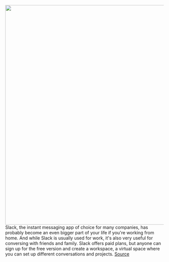 <img src='https://cdn.vox-cdn.com/thumbor/F-Zf35l521R1_dQPz298wv_APNc=/0x0:2040x1360/1200x800/filters:focal(857x517:1183x843)/cdn.vox-cdn.com/uploads/chorus_image/image/66593712/acastro_190412_1777_slack_0001.0.jpg' width='700px' /><br/>
Slack, the instant messaging app of choice for many companies, has probably become an even bigger part of your life if you're working from home. And while Slack is usually used for work, it's also very useful for conversing with friends and family. Slack offers paid plans, but anyone can sign up for the free version and create a workspace, a virtual space where you can set up different conversations and projects.
<a href='https://www.theverge.com/2020/4/2/21195572/slack-channels-workspace-work-from-home-remotely'> Source <a/>